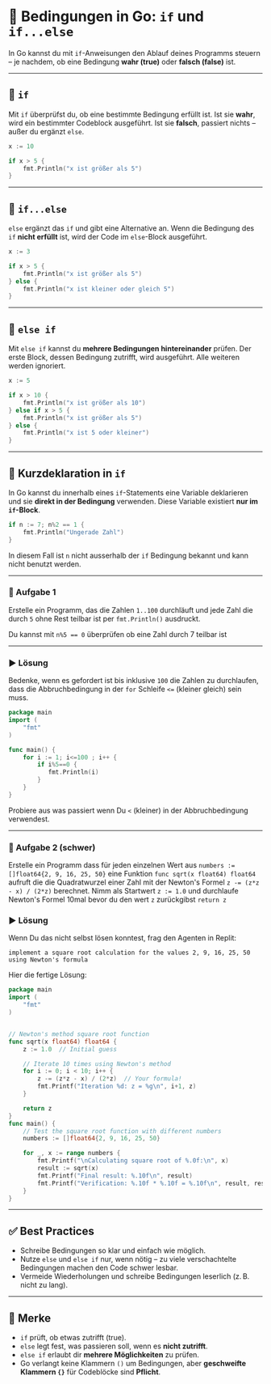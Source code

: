 # 🔸 Bedingungen in Go: `if` und `if...else`

In Go kannst du mit `if`-Anweisungen den Ablauf deines Programms steuern – je nachdem, ob eine Bedingung **wahr (true)** oder **falsch (false)** ist.

---

## 🔹 `if`

Mit `if` überprüfst du, ob eine bestimmte Bedingung erfüllt ist. Ist sie **wahr**, wird ein bestimmter Codeblock ausgeführt. Ist sie **falsch**, passiert nichts – außer du ergänzt `else`.
```go
x := 10

if x > 5 {
    fmt.Println("x ist größer als 5")
}
```

---

## 🔸 `if...else`

`else` ergänzt das `if` und gibt eine Alternative an. Wenn die Bedingung des `if` **nicht erfüllt** ist, wird der Code im `else`-Block ausgeführt.
```go
x := 3

if x > 5 {
    fmt.Println("x ist größer als 5")
} else {
    fmt.Println("x ist kleiner oder gleich 5")
}
```

---

## 🔹 `else if`

Mit `else if` kannst du **mehrere Bedingungen hintereinander** prüfen. Der erste Block, dessen Bedingung zutrifft, wird ausgeführt. Alle weiteren werden ignoriert.
```go
x := 5

if x > 10 {
    fmt.Println("x ist größer als 10")
} else if x > 5 {
    fmt.Println("x ist größer als 5")
} else {
    fmt.Println("x ist 5 oder kleiner")
}
```

---

## 🔸 Kurzdeklaration in `if`

In Go kannst du innerhalb eines `if`-Statements eine Variable deklarieren und sie **direkt in der Bedingung** verwenden. Diese Variable existiert **nur im `if`-Block**.
```go
if n := 7; n%2 == 1 {
    fmt.Println("Ungerade Zahl")
}
```

In diesem Fall ist `n` nicht ausserhalb der `if` Bedingung bekannt und kann nicht benutzt werden.

---

### 📝 Aufgabe 1
Erstelle ein Programm, das die Zahlen `1..100` durchläuft und jede Zahl die durch `5` ohne Rest teilbar ist per `fmt.Println()` ausdruckt.

Du kannst mit `n%5 == 0` überprüfen ob eine Zahl durch 7 teilbar ist

---

### ▶️ Lösung
Bedenke, wenn es gefordert ist bis inklusive `100` die Zahlen zu durchlaufen, dass die Abbruchbedingung in der `for` Schleife `<=` (kleiner gleich) sein muss. 
```go
package main
import (
    "fmt"
)

func main() {
    for i := 1; i<=100 ; i++ {
        if i%5==0 {
           fmt.Println(i)
        }
    }
}
```

Probiere aus was passiert wenn Du `<` (kleiner) in der Abbruchbedingung verwendest.

---

### 📝 Aufgabe 2 (schwer)
Erstelle ein Programm dass für jeden einzelnen Wert aus `numbers := []float64{2, 9, 16, 25, 50}` eine Funktion `func sqrt(x float64) float64` aufruft die
die Quadratwurzel einer Zahl mit der Newton's Formel `z -= (z*z - x) / (2*z)` berechnet.
Nimm als Startwert  `z := 1.0` und durchlaufe Newton's Formel 10mal bevor du den wert `z` zurückgibst `return z`

### ▶️ Lösung
Wenn Du das nicht selbst lösen konntest, frag den Agenten in Replit: 
```
implement a square root calculation for the values 2, 9, 16, 25, 50 using Newton's formula
```

Hier die fertige Lösung:
```go
package main
import (
    "fmt"
)


// Newton's method square root function
func sqrt(x float64) float64 {
    z := 1.0  // Initial guess

    // Iterate 10 times using Newton's method
    for i := 0; i < 10; i++ {
        z -= (z*z - x) / (2*z)  // Your formula!
        fmt.Printf("Iteration %d: z = %g\n", i+1, z)
    }

    return z
}
func main() {
    // Test the square root function with different numbers
    numbers := []float64{2, 9, 16, 25, 50}

    for _, x := range numbers {
        fmt.Printf("\nCalculating square root of %.0f:\n", x)
        result := sqrt(x)
        fmt.Printf("Final result: %.10f\n", result)
        fmt.Printf("Verification: %.10f * %.10f = %.10f\n", result, result, result*result)
    }
}
```
---

## ✅ Best Practices

- Schreibe Bedingungen so klar und einfach wie möglich.
- Nutze `else` und `else if` nur, wenn nötig – zu viele verschachtelte Bedingungen machen den Code schwer lesbar.
- Vermeide Wiederholungen und schreibe Bedingungen leserlich (z. B. nicht zu lang).

---

## 🧠 Merke

- `if` prüft, ob etwas zutrifft (true).
- `else` legt fest, was passieren soll, wenn es **nicht zutrifft**.
- `else if` erlaubt dir **mehrere Möglichkeiten** zu prüfen.
- Go verlangt keine Klammern `()` um Bedingungen, aber **geschweifte Klammern `{}`** für Codeblöcke sind **Pflicht**.
